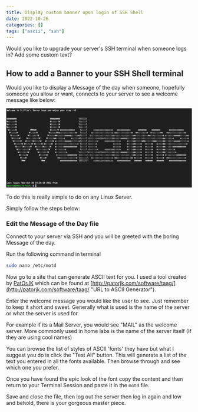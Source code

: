 ```yaml
---
title: Display custom banner upon login of SSH Shell
date: 2022-10-26
categories: []
tags: ["ascii", "ssh"]
---
```


Would you like to upgrade your server's SSH terminal when someone logs in? Add some custom text?

<!--more-->

## How to add a Banner to your SSH Shell terminal

Would you like to display a Message of the day when someone, hopefully someone you allow or want, connects to your server to see a welcome message like below:

![Example of MOTD](/assets/img/posts/ascii-ssh-motd/featured-ssh-motd.png)

To do this is really simple to do on any Linux Server.

Simply follow the steps below:

### Edit the Message of the Day file

Connect to your server via SSH and you will be greeted with the boring Message of the day.

Run the following command in terminal
``` bash
sudo nano /etc/motd
```

Now go to a site that can generate ASCII text for you. I used a tool created by [PatOrJK](http://patorjk.com/) which can be found at [http://patorjk.com/software/taag/](http://patorjk.com/software/taag/ "URL to ASCII Generator"). 

Enter the welcome message you would like the user to see. Just remember to keep it short and sweet. Generally what is used is the name of the server or what the server is used for.

For example if its a Mail Server, you would see "MAIL" as the welcome server. More commonly used in home labs is the name of the server itself (If they are using cool names)

You can browse the list of styles of ASCII 'fonts' they have but what I suggest you do is click the "Test All" button. This will generate a list of the text you entered in all the fonts available. Then browse through and see which one you prefer.

Once you have found the epic look of the font copy the content and then return to your Terminal Session and paste it in the `motd` file.

Save and close the file, then log out the server then log in again and low and behold, there is your gorgeous master piece.